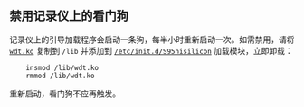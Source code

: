 ## 禁用记录仪上的看门狗

记录仪上的引导加载程序会启动一条狗，每半小时重新启动一次。如需禁用，请将 [`wdt.ko`](hi3536dv100/lib/wdt.ko) 复制到 `/lib` 并添加到 [`/etc/init.d/S95hisilicon`](hi3536dv100/etc/init.d/S95hisilicon ) 加载模块，立即卸载：
```
    insmod /lib/wdt.ko
    rmmod /lib/wdt.ko
```

重新启动，看门狗不应再触发。

